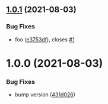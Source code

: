 ## [1.0.1](https://github.com/hickorytechnology/semantic-release-github-tests/compare/v1.0.0...v1.0.1) (2021-08-03)


### Bug Fixes

* foo ([e3753df](https://github.com/hickorytechnology/semantic-release-github-tests/commit/e3753df6b1e1602db221c4bd3e1ac35a4ca198e7)), closes [#1](https://github.com/hickorytechnology/semantic-release-github-tests/issues/1)

# 1.0.0 (2021-08-03)


### Bug Fixes

* bump version ([431d026](https://github.com/hickorytechnology/semantic-release-github-tests/commit/431d026182ab495bf1afddf1e28dd2e64f2c1347))
